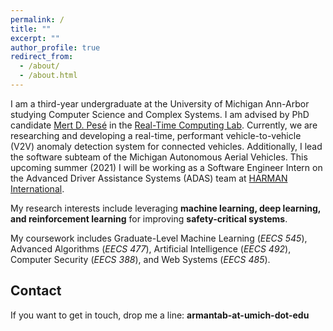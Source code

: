 ```yaml
---
permalink: /
title: ""
excerpt: ""
author_profile: true
redirect_from: 
  - /about/
  - /about.html
---
```


I am a third-year undergraduate at the University of Michigan Ann-Arbor studying Computer Science and Complex Systems. I am advised by PhD candidate [Mert D. Pesé](https://mpese.com) in the [Real-Time Computing Lab](https://rtcl.eecs.umich.edu/rtclweb/). Currently, we are researching and developing a real-time, performant vehicle-to-vehicle (V2V) anomaly detection system for connected vehicles. Additionally, I lead the software subteam of the Michigan Autonomous Aerial Vehicles. This upcoming summer (2021) I will be working as a Software Engineer Intern on the Advanced Driver Assistance Systems (ADAS) team at [HARMAN International](https://harman.com).

My research interests include leveraging **machine learning, deep learning, and reinforcement learning** for improving **safety-critical systems**.

My coursework includes Graduate-Level Machine Learning (_EECS 545_), Advanced Algorithms (_EECS 477_), Artificial Intelligence (_EECS 492_), Computer Security (_EECS 388_), and Web Systems (_EECS 485_).

Contact
------
If you want to get in touch, drop me a line: **armantab-at-umich-dot-edu**
